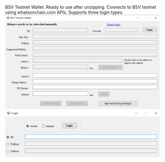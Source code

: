 BSV Testnet Wallet. Ready to use after unzipping. Connects to BSV testnet using whatsonchain.com APIs. Supports three login types.
![Image main form](main.png)
![Image login form](login.png)
